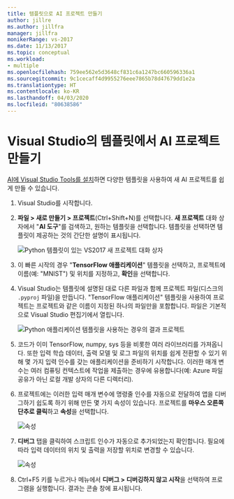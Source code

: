 ```yaml
---
title: 템플릿으로 AI 프로젝트 만들기
author: jillre
ms.author: jillfra
manager: jillfra
monikerRange: vs-2017
ms.date: 11/13/2017
ms.topic: conceptual
ms.workload:
- multiple
ms.openlocfilehash: 759ee562e5d3648cf831c6a1247bc660596336a1
ms.sourcegitcommit: 9c1cecaff4d9955276eee7865b78d47679dd1e2a
ms.translationtype: HT
ms.contentlocale: ko-KR
ms.lasthandoff: 04/03/2020
ms.locfileid: "80638586"
---
```

# <a name="create-an-ai-project-from-a-template-in-visual-studio"></a>Visual Studio의 템플릿에서 AI 프로젝트 만들기

[AI에 Visual Studio Tools를 설치](installation.md)하면 다양한 템플릿을 사용하여 새 AI 프로젝트를 쉽게 만들 수 있습니다.

1. Visual Studio를 시작합니다.

2. **파일 > 새로 만들기 > 프로젝트**(Ctrl+Shift+N)를 선택합니다. **새 프로젝트** 대화 상자에서 "**AI 도구**"를 검색하고, 원하는 템플릿을 선택합니다. 템플릿을 선택하면 템플릿이 제공하는 것의 간단한 설명이 표시됩니다.

    ![Python 템플릿이 있는 VS2017 새 프로젝트 대화 상자](media/create-project/new-ai-project.png)

3. 이 빠른 시작의 경우 "**TensorFlow 애플리케이션**" 템플릿을 선택하고, 프로젝트에 이름(예: "MNIST") 및 위치를 지정하고, **확인**을 선택합니다.

4. Visual Studio는 템플릿에 설명된 대로 다른 파일과 함께 프로젝트 파일(디스크의 `.pyproj` 파일)을 만듭니다. "TensorFlow 애플리케이션" 템플릿을 사용하여 프로젝트는 프로젝트와 같은 이름이 지정된 하나의 파일만을 포함합니다. 파일은 기본적으로 Visual Studio 편집기에서 열립니다.

    ![Python 애플리케이션 템플릿을 사용하는 경우의 결과 프로젝트](media/create-project/new-tensorflowapp.png)

5. 코드가 이미 TensorFlow, numpy, sys 등을 비롯한 여러 라이브러리를 가져옵니다. 또한 입력 학습 데이터, 출력 모델 및 로그 파일의 위치를 쉽게 전환할 수 있기 위해 몇 가지 입력 인수를 갖는 애플리케이션을 준비하기 시작합니다. 이러한 매개 변수는 여러 컴퓨팅 컨텍스트에 작업을 제출하는 경우에 유용합니다(예: Azure 파일 공유가 아닌 로컬 개발 상자의 다른 디렉터리).

6. 프로젝트에는 이러한 입력 매개 변수에 명령줄 인수를 자동으로 전달하여 앱을 디버그하기 쉽도록 하기 위해 만든 몇 가지 속성이 있습니다. 프로젝트를 **마우스 오른쪽 단추로 클릭**하고 **속성**을 선택합니다.

    ![속성](media/create-project/project-properties.png)

7. **디버그** 탭을 클릭하여 스크립트 인수가 자동으로 추가되었는지 확인합니다. 필요에 따라 입력 데이터의 위치 및 출력을 저장할 위치로 변경할 수 있습니다.

    ![속성](media/create-project//project-properties_1.png)

8. Ctrl+F5 키를 누르거나 메뉴에서 **디버그 > 디버깅하지 않고 시작**을 선택하여 프로그램을 실행합니다. 결과는 콘솔 창에 표시됩니다.
